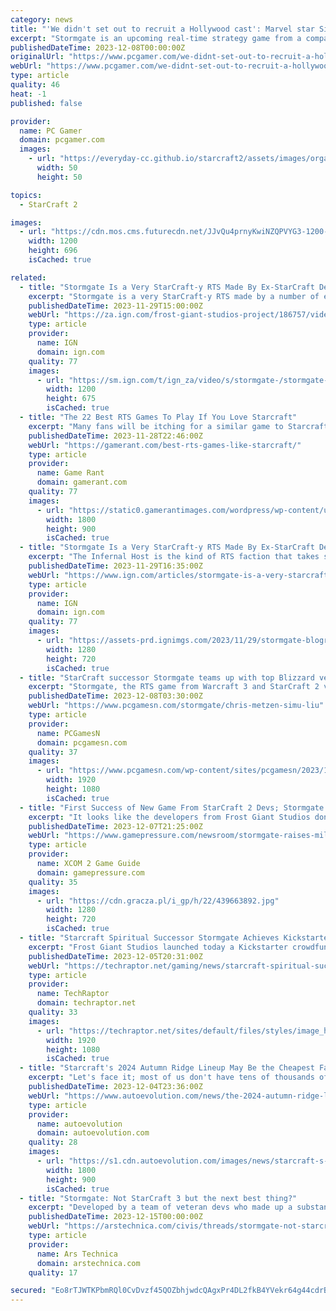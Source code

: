 ```yaml
---
category: news
title: "'We didn't set out to recruit a Hollywood cast': Marvel star Simu Liu's love of StarCraft led to a big role in upcoming RTS Stormgate"
excerpt: "Stormgate is an upcoming real-time strategy game from a company with a great RTS development pedigree going back to StarCraft, but not one you'd necessarily expect to attract big Hollywood actors."
publishedDateTime: 2023-12-08T00:00:00Z
originalUrl: "https://www.pcgamer.com/we-didnt-set-out-to-recruit-a-hollywood-cast-marvel-star-simu-lius-love-of-starcraft-led-to-a-big-role-in-upcoming-rts-stormgate/"
webUrl: "https://www.pcgamer.com/we-didnt-set-out-to-recruit-a-hollywood-cast-marvel-star-simu-lius-love-of-starcraft-led-to-a-big-role-in-upcoming-rts-stormgate/"
type: article
quality: 46
heat: -1
published: false

provider:
  name: PC Gamer
  domain: pcgamer.com
  images:
    - url: "https://everyday-cc.github.io/starcraft2/assets/images/organizations/pcgamer.com-50x50.jpg"
      width: 50
      height: 50

topics:
  - StarCraft 2

images:
  - url: "https://cdn.mos.cms.futurecdn.net/JJvQu4prnyKwiNZQPVYG3-1200-80.png"
    width: 1200
    height: 696
    isCached: true

related:
  - title: "Stormgate Is a Very StarCraft-y RTS Made By Ex-StarCraft Developers"
    excerpt: "Stormgate is a very StarCraft-y RTS made by a number of ex-StarCraft developers. We went hands-on with the Zerg-like Infernal Host faction in our exclusive new preview."
    publishedDateTime: 2023-11-29T15:00:00Z
    webUrl: "https://za.ign.com/frost-giant-studios-project/186757/video/stormgate-is-a-very-starcraft-y-rts-made-by-ex-starcraft-developers"
    type: article
    provider:
      name: IGN
      domain: ign.com
    quality: 77
    images:
      - url: "https://sm.ign.com/t/ign_za/video/s/stormgate-/stormgate-is-a-very-starcraft-y-rts-made-by-ex-starcraft-dev_ydtm.1200.jpg"
        width: 1200
        height: 675
        isCached: true
  - title: "The 22 Best RTS Games To Play If You Love Starcraft"
    excerpt: "Many fans will be itching for a similar game to Starcraft to play with no new sequel in sight. Here are the best games to scratch that itch. StarCraft is a highly acclaimed RTS game, with the ..."
    publishedDateTime: 2023-11-28T22:46:00Z
    webUrl: "https://gamerant.com/best-rts-games-like-starcraft/"
    type: article
    provider:
      name: Game Rant
      domain: gamerant.com
    quality: 77
    images:
      - url: "https://static0.gamerantimages.com/wordpress/wp-content/uploads/2023/08/the-20-best-rts-games-to-play-if-you-love-starcraft.jpg"
        width: 1800
        height: 900
        isCached: true
  - title: "Stormgate Is a Very StarCraft-y RTS Made By Ex-StarCraft Developers"
    excerpt: "The Infernal Host is the kind of RTS faction that takes some getting used to, in contrast to the more standard Vanguard. But it really is a riot once you get the hang of it, with battles that look hopeless to a newcomer turning into a clean sweep as the ground is replaced with Fiends and your enemy winds up completely inundated by death."
    publishedDateTime: 2023-11-29T16:35:00Z
    webUrl: "https://www.ign.com/articles/stormgate-is-a-very-starcraft-y-rts-made-by-ex-starcraft-developers"
    type: article
    provider:
      name: IGN
      domain: ign.com
    quality: 77
    images:
      - url: "https://assets-prd.ignimgs.com/2023/11/29/stormgate-blogroll-1701220624610.jpg?width=1280"
        width: 1280
        height: 720
        isCached: true
  - title: "StarCraft successor Stormgate teams up with top Blizzard veteran"
    excerpt: "Stormgate, the RTS game from Warcraft 3 and StarCraft 2 veterans, teams up with Blizzard veteran Chris Metzen and Marvel actor Simu Liu."
    publishedDateTime: 2023-12-08T03:30:00Z
    webUrl: "https://www.pcgamesn.com/stormgate/chris-metzen-simu-liu"
    type: article
    provider:
      name: PCGamesN
      domain: pcgamesn.com
    quality: 37
    images:
      - url: "https://www.pcgamesn.com/wp-content/sites/pcgamesn/2023/12/stormgate-warz-simu-liu-starcraft-successor-rts-game-blizzard-chris-metzen-frost-giant-studios.jpg"
        width: 1920
        height: 1080
        isCached: true
  - title: "First Success of New Game From StarCraft 2 Devs; Stormgate Raises Millions"
    excerpt: "It looks like the developers from Frost Giant Studios don't need to fear for the popularity of their game. After all, it only took 15 minutes for Stormgate to reach its goal on Kickstarter."
    publishedDateTime: 2023-12-07T21:25:00Z
    webUrl: "https://www.gamepressure.com/newsroom/stormgate-raises-millions/z06550"
    type: article
    provider:
      name: XCOM 2 Game Guide
      domain: gamepressure.com
    quality: 35
    images:
      - url: "https://cdn.gracza.pl/i_gp/h/22/439663892.jpg"
        width: 1280
        height: 720
        isCached: true
  - title: "Starcraft Spiritual Successor Stormgate Achieves Kickstarter Goal in 15 Minutes"
    excerpt: "Frost Giant Studios launched today a Kickstarter crowdfunding campaign for its upcoming RTS game Stormgate. It was fully funded in 15 Minutes."
    publishedDateTime: 2023-12-05T20:31:00Z
    webUrl: "https://techraptor.net/gaming/news/starcraft-spiritual-successor-stormgate-achieves-kickstarter-goal-in-15-minutes"
    type: article
    provider:
      name: TechRaptor
      domain: techraptor.net
    quality: 33
    images:
      - url: "https://techraptor.net/sites/default/files/styles/image_header/public/2023-12/stormgate-kickstarter.jpg?itok=ereTpG6X"
        width: 1920
        height: 1080
        isCached: true
  - title: "Starcraft's 2024 Autumn Ridge Lineup May Be the Cheapest Family-Friendly Travel Trailers"
    excerpt: "Let's face it; most of us don't have tens of thousands of dollars to spend on a travel trailer, and funny enough, America's Starcraft RV"
    publishedDateTime: 2023-12-04T23:36:00Z
    webUrl: "https://www.autoevolution.com/news/the-2024-autumn-ridge-lineup-is-the-cheapest-bunch-of-family-friendly-travel-trailers-225569.html"
    type: article
    provider:
      name: autoevolution
      domain: autoevolution.com
    quality: 28
    images:
      - url: "https://s1.cdn.autoevolution.com/images/news/starcraft-s-hot-2024-autumn-ridge-lineup-has-the-cheapest-family-travel-trailers-ever-225569_1.jpg"
        width: 1800
        height: 900
        isCached: true
  - title: "Stormgate: Not StarCraft 3 but the next best thing?"
    excerpt: "Developed by a team of veteran devs who made up a substantial part of the StarCraft II team, Stormgate is a 2024 real-time strategy (RTS) game, featuring \"next generation\" 1v1 competition alongside a single-player campaign with \"additional chapters ..."
    publishedDateTime: 2023-12-15T00:00:00Z
    webUrl: "https://arstechnica.com/civis/threads/stormgate-not-starcraft-3-but-the-next-best-thing.1497748/"
    type: article
    provider:
      name: Ars Technica
      domain: arstechnica.com
    quality: 17

secured: "Eo8rTJWTKPbmRQl0CvDvzf45QOZbhjwdcQAgxPr4DL2fkB4YVekr64g44cdrB9uDUmC5/gVh8t5qVf/jdq8FOdDDdSXbZO5D+e2rzzf9w5F4rHCRQJg4L8pCOZ7fskeDek3t9LeX4wiov8NMdmP2OnK4DqhqwdQwXUKgCdKkd9V1ojwKNNJf7aYW1lOhysVypnIefmnuqcPAEai51b+i1Q/CU/HO6ug3KjYU1SFs83Gt8KngT0Ok6voXlqHOChL+4yoyfEfPADji4LPqeMFBgVG5R4MMVIYq+fSyYSafff//dX0dqe12LaaQOo9DFlSQlVhXvuRXPpZSV2xV4ND9HLuKseNtums5CpdHLJCoEOY=;fnTN6APkVuddiSZ1gWeOIg=="
---
```



